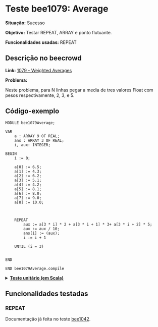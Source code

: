 # Teste bee1079: Average
<b>Situação:</b> Sucesso

<b>Objetivo:</b> Testar REPEAT, ARRAY e ponto flutuante.

<b>Funcionalidades usadas:</b> REPEAT

## Descrição no beecrowd

<b>Link:</b> [1079 - Weighted Averages](https://www.beecrowd.com.br/judge/en/problems/view/1079)

<b>Problema:</b> 

Neste problema, para N linhas pegar a media de tres valores Float com pesos respectivamente, 2, 3, e 5.



## Código-exemplo

```
MODULE bee1079Average;

VAR
    a : ARRAY 9 OF REAL;
    ans : ARRAY 3 OF REAL;
    i, aux: INTEGER;

BEGIN
    i := 0;
    
    a[0] := 6.5;
    a[1] := 4.3;
    a[2] := 6.2;
    a[3] := 5.1;
    a[4] := 4.2;
    a[5] := 8.1;
    a[6] := 8.0;
    a[7] := 9.0;
    a[8] := 10.0;

    

    REPEAT
        aux := a[3 * i] * 2 + a[3 * i + 1] * 3+ a[3 * i + 2] * 5;
        aux := aux / 10;
        ans[i] := (aux);
        i := i + 1
           
    UNTIL (i = 3)
    

END

END bee1079Average.compile
```

<details>
<p>
<summary><b><u>Teste unitário (em Scala)</u></b></summary>
<pre>
<code>
  test(testName = "Beecrownd test of Weighted Averages 1079"){
      val module = ScalaParser.parseResource("stmts/Bee1079_Average.oberon")

      val coreVisitor = new CoreVisitor()
      val coreModule = coreVisitor.transformModule(module)

      assert(module.name == "bee1079Average")

      coreModule.accept(interpreter)

      assert(evalArraySubscript("ans", 0) == RealValue(5.689999961853028))
      assert(evalArraySubscript("ans", 1) == RealValue(6.330000114440918))
      assert(evalArraySubscript("ans", 2) == RealValue(9.3))
      
    }  
</code>
</pre>
</details>

## Funcionalidades testadas

### REPEAT

Documentação já feita no teste [bee1042](bee1042.md#repeat).
